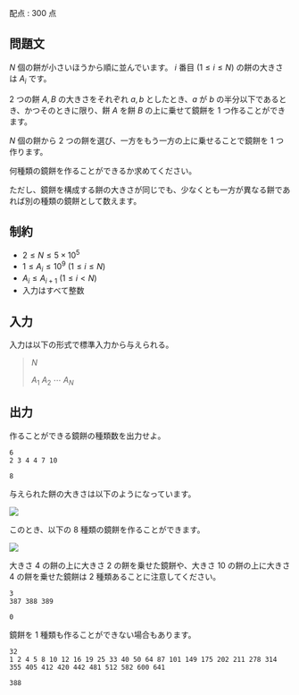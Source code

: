 配点 : $300$ 点

## 問題文

$N$ 個の餅が小さいほうから順に並んでいます。
$i$ 番目 $(1\leq i\leq N)$ の餅の大きさは $A _ i$ です。

$2$ つの餅 $A,B$ の大きさをそれぞれ $a,b$ としたとき、$a$ が $b$ の半分以下であるとき、かつそのときに限り、餅 $A$ を餅 $B$ の上に乗せて鏡餅を $1$ つ作ることができます。

$N$ 個の餅から $2$ つの餅を選び、一方をもう一方の上に乗せることで鏡餅を $1$ つ作ります。

何種類の鏡餅を作ることができるか求めてください。

ただし、鏡餅を構成する餅の大きさが同じでも、少なくとも一方が異なる餅であれば別の種類の鏡餅として数えます。

## 制約

- $2\leq N\leq 5\times 10 ^ 5$
- $1\leq A _ i\leq 10 ^ 9\ (1\leq i\leq N)$
- $A _ i\leq A _ {i+1}\ (1\leq i\lt N)$
- 入力はすべて整数

## 入力

入力は以下の形式で標準入力から与えられる。

> $N$
> 
> $A _ 1$ $A _ 2$ $\cdots$ $A _ N$

## 出力

作ることができる鏡餅の種類数を出力せよ。

```input1
6
2 3 4 4 7 10
```

```output1
8
```

与えられた餅の大きさは以下のようになっています。

![](https://img.atcoder.jp/abc388/29024766d11c2d88b06c92b2081129f5.png)

このとき、以下の $8$ 種類の鏡餅を作ることができます。

![](https://img.atcoder.jp/abc388/0b69fbe457f2c4298173acce2faab37e.png)

大きさ $4$ の餅の上に大きさ $2$ の餅を乗せた鏡餅や、大きさ $10$ の餅の上に大きさ $4$ の餅を乗せた鏡餅は $2$ 種類あることに注意してください。

```input2
3
387 388 389
```

```output2
0
```

鏡餅を $1$ 種類も作ることができない場合もあります。

```input3
32
1 2 4 5 8 10 12 16 19 25 33 40 50 64 87 101 149 175 202 211 278 314 355 405 412 420 442 481 512 582 600 641
```

```output3
388
```